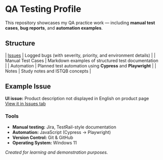 # QA Testing Profile

This repository showcases my QA practice work — including **manual test cases**, **bug reports**, and **automation examples**.

## Structure

|  [Issues](../../issues) | Logged bugs (with severity, priority, and environment details) |
|  Manual Test Cases | Markdown examples of structured test documentation |
|  Automation | Planned test automation using **Cypress** and **Playwright** |
|  Notes | Study notes and ISTQB concepts |

##  Example Issue

**UI issue:** Product description not displayed in English on product page  
[View it in Issues tab](../../issues/1)



###  Tools

- **Manual testing:** Jira, TestRail-style documentation  
- **Automation:** JavaScript (Cypress → Playwright)  
- **Version Control:** Git & GitHub  
- **Operating System:** Windows 11  

*Created for learning and demonstration purposes.*
